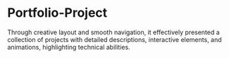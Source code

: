 # Portfolio-Project
Through creative layout and smooth navigation, it effectively presented a collection of projects with detailed descriptions, interactive elements, and animations, highlighting technical abilities.
